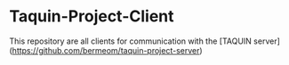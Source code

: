 # Taquin-Project-Client
This repository are all clients for communication with the [TAQUIN server] (https://github.com/bermeom/taquin-project-server)

